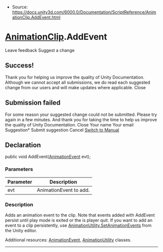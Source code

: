 * Source: https://docs.unity3d.com/6000.0/Documentation/ScriptReference/AnimationClip.AddEvent.html

#  [AnimationClip](https://docs.unity3d.com/6000.0/Documentation/ScriptReference/AnimationClip.html).AddEvent
Leave feedback
Suggest a change
## Success!
Thank you for helping us improve the quality of Unity Documentation. Although we cannot accept all submissions, we do read each suggested change from our users and will make updates where applicable.
Close
## Submission failed
For some reason your suggested change could not be submitted. Please <a>try again</a> in a few minutes. And thank you for taking the time to help us improve the quality of Unity Documentation.
Close
Your name Your email Suggestion* Submit suggestion
Cancel
[Switch to Manual](https://docs.unity3d.com/6000.0/Documentation/Manual/class-AnimationClip.html "Go to AnimationClip Component in the Manual")
## Declaration
public void AddEvent([AnimationEvent](https://docs.unity3d.com/6000.0/Documentation/ScriptReference/AnimationEvent.html) evt); 
### Parameters
Parameter | Description  
---|---  
evt | AnimationEvent to add.  
### Description
Adds an animation event to the clip.
Note that events added with AddEvent persist until play mode is exited or the is player quit. If you want to add an event to a clip persistently, use [AnimationUtility.SetAnimationEvents](https://docs.unity3d.com/6000.0/Documentation/ScriptReference/AnimationUtility.SetAnimationEvents.html) from the Unity editor.  
  
Additional resources: [AnimationEvent](https://docs.unity3d.com/6000.0/Documentation/ScriptReference/AnimationEvent.html), [AnimationUtility](https://docs.unity3d.com/6000.0/Documentation/ScriptReference/AnimationUtility.html) classes.
* * *
